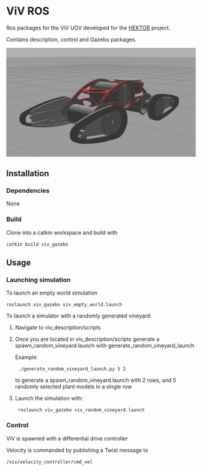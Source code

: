 # ViV ROS

Ros packages for the ViV UGV developed for the [HEKTOR](https://hektor.fer.hr/) project.

Contains description, control and Gazebo packages. 

![viv1](doc/viv_pequeno_img.png)

## Installation

### Dependencies
None
### Build

Clone into a catkin workspace and build with

	catkin build viv_gazebo

## Usage

### Launching simulation

To launch an empty world simulation

	roslaunch viv_gazebo viv_empty_world.launch  

To launch a simulator with a randomly generated vineyard:

1. Navigate to viv_description/scripts

2. Once you are located in viv_description/scripts generate a spawn_random_vineyard.launch with generate_random_vineyard_launch 
	
	Example:

		./generate_random_vineyard_launch.py 5 2  

	to generate a spawn_random_vineyard.launch with 2 rows, and 5 randomly selected plant models in a single row

3. Launch the simulation with:

		roslaunch viv_gazebo viv_random_vineyard.launch  


### Control
ViV is spawned with a differential drive controller 

Velocity is commanded by publishing a Twist message to 
   
    /viv/velocity_controller/cmd_vel
